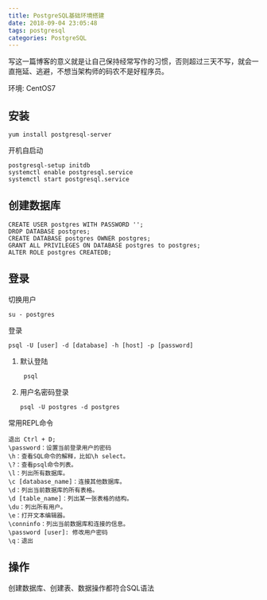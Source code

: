 ```yaml
---
title: PostgreSQL基础环境搭建
date: 2018-09-04 23:05:48
tags: postgresql
categories: PostgreSQL
---
```

写这一篇博客的意义就是让自己保持经常写作的习惯，否则超过三天不写，就会一直拖延、逃避，不想当架构师的码农不是好程序员。

环境: CentOS7

<!-- more -->

## 安装 ##

	yum install postgresql-server

开机自启动

	postgresql-setup initdb
	systemctl enable postgresql.service
	systemctl start postgresql.service

## 创建数据库

	CREATE USER postgres WITH PASSWORD '';
	DROP DATABASE postgres;
	CREATE DATABASE postgres OWNER postgres;
	GRANT ALL PRIVILEGES ON DATABASE postgres to postgres;
	ALTER ROLE postgres CREATEDB;


## 登录 ##


切换用户

	su - postgres

登录

	psql -U [user] -d [database] -h [host] -p [password]
	
1. 默认登陆
	
		psql
	
2.	用户名密码登录

		psql -U postgres -d postgres
		
常用REPL命令

	退出 Ctrl + D;
	\password：设置当前登录用户的密码
	\h：查看SQL命令的解释，比如\h select。
	\?：查看psql命令列表。
	\l：列出所有数据库。
	\c [database_name]：连接其他数据库。
	\d：列出当前数据库的所有表格。
	\d [table_name]：列出某一张表格的结构。
	\du：列出所有用户。
	\e：打开文本编辑器。
	\conninfo：列出当前数据库和连接的信息。
	\password [user]: 修改用户密码
	\q：退出

## 操作 ##

创建数据库、创建表、数据操作都符合SQL语法
